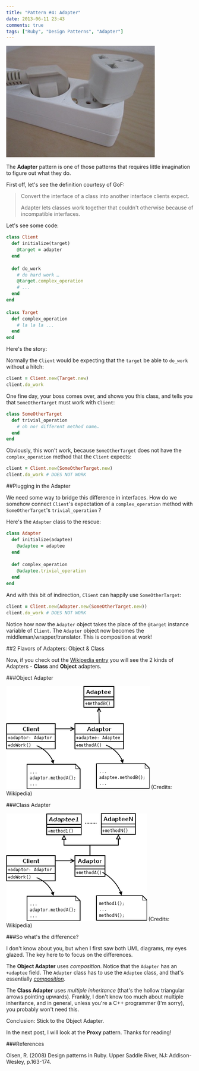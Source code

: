 ```yaml
---
title: "Pattern #4: Adapter"
date: 2013-06-11 23:43
comments: true
tags: ["Ruby", "Design Patterns", "Adapter"]
---
```


![](/images/adapter.jpg)

The __Adapter__ pattern is one of those patterns that requires little imagination to figure out what they do. 

First off, let's see the definition courtesy of GoF:

> Convert the interface of a class into another interface clients expect.
> 
> Adapter lets classes work together that couldn't otherwise because of incompatible interfaces.

Let's see some code:

```ruby
class Client
  def initialize(target)
    @target = adapter
  end
  
  def do_work
    # do hard work …
    @target.complex_operation
    # ...
  end
end

class Target
  def complex_operation
    # la la la ...
  end
end
```

Here's the story:

Normally the `Client` would be expecting that the `target` be able to `do_work` without a hitch:

```ruby
client = Client.new(Target.new)
client.do_work
```

One fine day, your boss comes over, and shows you this class, and tells you that `SomeOtherTarget` must work with `Client`:

```ruby
class SomeOtherTarget
  def trivial_operation
    # oh no! different method name…
  end
end
```

Obviously, this won't work, because `SomeOtherTarget` does not have the `complex_operation` method that the `Client` expects:

```ruby
client = Client.new(SomeOtherTarget.new)
client.do_work # DOES NOT WORK
```

##Plugging in the Adapter

We need some way to bridge this difference in interfaces. How do we somehow connect `Client`'s expectation of a `complex_operation` method with `SomeOtherTarget`'s `trivial_operation` ?

Here's the `Adapter` class to the rescue:

```ruby
class Adapter 
  def initialize(adaptee)
    @adaptee = adaptee
  end
  
  def complex_operation
    @adaptee.trivial_operation
  end
end
```

And with this bit of indirection, `Client` can happily use `SomeOtherTarget`:

```ruby
client = Client.new(Adapter.new(SomeOtherTarget.new))
client.do_work # DOES NOT WORK
```

Notice how now the `Adapter` object takes the place of the `@target` instance variable of `Client`. The `Adapter` object now becomes the middleman/wrapper/translator. This is composition at work!

##2 Flavors of Adapters: Object & Class

Now, if you check out the [Wikipedia entry](http://en.wikipedia.org/wiki/Adapter_pattern) you will see the 2 kinds of Adapters - __Class__ and __Object__ adapters.

###Object Adapter

![](/images/object_adapter.png)
(Credits: Wikipedia)

###Class Adapter

![](/images/class_adapter.png)
(Credits: Wikipedia)

###So what's the difference?

I don't know about you, but when I first saw both UML diagrams, my eyes glazed. The key here to to focus on the differences.

The __Object Adapter__ uses _composition_. Notice that the `Adapter` has an `+adaptee` field. The `Adapter` class has to use the `Adaptee` class, and that's essentially [_composition_](http://en.wikipedia.org/wiki/Composition_over_inheritance).

The __Class Adapter__ uses _multiple inheritance_ (that's the hollow triangular arrows pointing upwards). Frankly, I don't know too much about multiple inheritance, and in general, unless you're a C++ programmer (I'm sorry), you probably won't need this.

Conclusion: Stick to the Object Adapter.

In the next post, I will look at the __Proxy__ pattern. Thanks for reading! 

###References

Olsen, R. (2008) Design patterns in Ruby. Upper Saddle River, NJ: Addison-Wesley, p.163-174.

